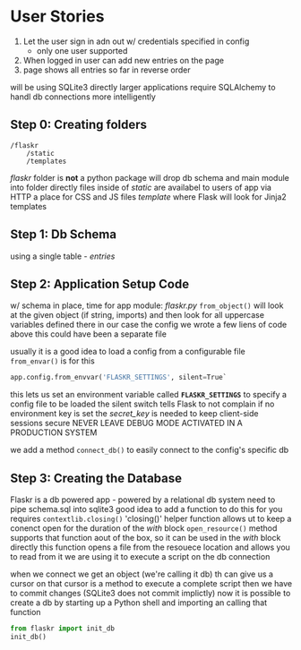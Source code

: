 # User Stories
1. Let the user sign in adn out w/ credentials specified in config
    - only one user supported
2. When logged in user can add new entries on the page
3. page shows all entries so far in reverse order

will be using SQLite3 directly
larger applications require SQLAlchemy to handl db connections more intelligently

## Step 0: Creating folders
```
/flaskr
    /static
    /templates
```
_flaskr_ folder is **not** a python package
will drop db schema and main module into folder directly
files inside of _static_ are availabel to users of app via HTTP
    a place for CSS and JS files
_template_ where Flask will look for Jinja2 templates

## Step 1: Db Schema
using a single table - _entries_

## Step 2: Application Setup Code
w/ schema in place, time for app module: _flaskr.py_
`from_object()` will look at the given object (if string, imports) and then look for all uppercase variables defined there
    in our case the config we wrote a few liens of code above
        this could have been a separate file

usually it is a good idea to load a config from a configurable file
`from_envar()` is for this
```python
app.config.from_envvar('FLASKR_SETTINGS', silent=True`
```
this lets us set an environment variable called **`FLASKR_SETTINGS`** to specify a config file to be loaded
the silent switch tells Flask to not complain if no environment key is set
the *secret_key* is needed to keep client-side sessions secure
NEVER LEAVE DEBUG MODE ACTIVATED IN A PRODUCTION SYSTEM

we add a method `connect_db()` to easily connect to the config's specific db

## Step 3: Creating the Database
Flaskr is a db powered app - powered by a relational db system
need to pipe schema.sql into sqlite3
good idea to add a function to do this for you
requires `contextlib.closing()`
'closing()' helper function allows ut to keep a conenct open for the duration of the *with* block
`open_resource()` method supports that function aout of the box, so it can be used in the *with* block directly
    this function opens a file from the resouece location and allows you to read from it
    we are using it to execute a script on the db connection

when we connect we get an object (we're calling it db) th can give us a cursor
    on that cursor is a method to execute a complete script
    then we have to commit changes (SQLite3 does not commit implictly)
now it is possible to create a db by starting up a Python shell and importing an calling that function
```python
from flaskr import init_db
init_db()
```


